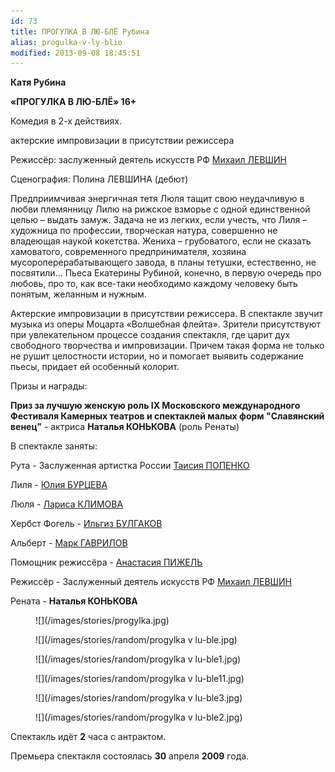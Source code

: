 ```yaml
---
id: 73
title: ПРОГУЛКА В ЛЮ-БЛЁ Рубина
alias: progulka-v-ly-blio
modified: 2013-09-08 18:45:51
---
```


**Катя Рубина**

**«ПРОГУЛКА В ЛЮ-БЛЁ» 16+**

Комедия в 2-х действиях.

актерские импровизации в присутствии режиссера

Режиссёр: заслуженный деятель искусств РФ <a href="153-mihail-levshin.html">Михаил ЛЕВШИН</a>

Сценография: Полина ЛЕВШИНА (дебют)

Предприимчивая энергичная тетя Люля тащит свою неудачливую в любви племянницу Лилю на рижское взморье с одной единственной целью – выдать замуж. Задача не из легких, если учесть, что Лиля – художница по профессии, творческая натура, совершенно не владеющая наукой кокетства. Жениха – грубоватого, если не сказать хамоватого, современного предпринимателя, хозяина мусороперерабатывающего завода, в планы тетушки, естественно, не посвятили… Пьеса Екатерины Рубиной, конечно, в первую очередь про любовь, про то, как все-таки необходимо каждому человеку быть понятым, желанным и нужным.

Актерские импровизации в присутствии режиссера. В спектакле звучит музыка из оперы Моцарта «Волшебная флейта». Зрители присутствуют при увлекательном процессе создания спектакля, где царит дух свободного творчества и импровизации. Причем такая форма не только не рушит целостности истории, но и помогает выявить содержание пьесы, придает ей особенный колорит.

Призы и награды:

**Приз за лучшую женскую роль IX Московского международного Фестиваля Камерных театров и спектаклей малых форм "Славянский венец"** - актриса **Наталья КОНЬКОВА** (роль Ренаты)

В спектакле заняты:

Рута - Заслуженная артистка России <a href="26-popenko-taisija.html">Таисия ПОПЕНКО</a>

Лиля - <a href="78-ylia-burceva.html">Юлия БУРЦЕВА</a>

Люля - <a href="65-larisa-klimova.html">Лариса КЛИМОВА</a>

Хербст Фогель - <a href="77-ilgiz-bulgakov.html">Ильгиз БУЛГАКОВ</a>

Альберт - <a href="112-mark-gavrilov.html">Марк ГАВРИЛОВ</a>

Помощник режиссёра - <a href="64-asia-pigel-sergeevna.html">Анастасия ПИЖЕЛЬ</a>

Режиссёр - Заслуженный деятель искусств РФ <a href="153-mihail-levshin.html">Михаил ЛЕВШИН</a>

Рената - **Наталья КОНЬКОВА**

<figure>
![](/images/stories/progylka.jpg)
</figure>

<figure>
![](/images/stories/random/progylka v lu-ble.jpg)
</figure>

<figure>
![](/images/stories/random/progylka v lu-ble1.jpg)
</figure>

<figure>
![](/images/stories/random/progylka v lu-ble11.jpg)
</figure>

<figure>
![](/images/stories/random/progylka v lu-ble3.jpg)
</figure>

<figure>
![](/images/stories/random/progylka v lu-ble2.jpg)
</figure>

Спектакль идёт **2** часа с антрактом.

Премьера спектакля состоялась **30** апреля **2009** года.

